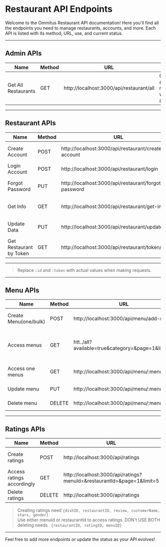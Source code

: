 

# Restaurant API Endpoints

Welcome to the Ommitus Restaurant API documentation! Here you'll find all the endpoints you need to manage restaurants, accounts, and more. Each API is listed with its method, URL, use, and current status.

---

## Admin APIs

| Name                | Method | URL                                         | Use                                               | Status            |
|---------------------|--------|---------------------------------------------|---------------------------------------------------|-------------------|
| Get All Restaurants | GET    | http://localhost:3000/api/restaurant/all    | Get list of all restaurants with accounts         | Production Ready  |

---

## Restaurant APIs

| Name                        | Method | URL                                                      | Use                                   | Status            |
|-----------------------------|--------|----------------------------------------------------------|---------------------------------------|-------------------|
| Create Account              | POST   | http://localhost:3000/api/restaurant/create-account      | Register a new restaurant             | Production Ready  |
| Login Account               | POST   | http://localhost:3000/api/restaurant/login               | Restaurant login                      | Production Ready  |
| Forgot Password             | PUT    | http://localhost:3000/api/restaurant/forgot-password     | Reset restaurant password             | Production Ready  |
| Get Info                    | GET    | http://localhost:3000/api/restaurant/get-info/:id        | Get restaurant info by ID             | Production Ready  |
| Update Data                 | PUT    | http://localhost:3000/api/restaurant/update/:id          | Update restaurant data by ID          | Production Ready  |
| Get Restaurant by Token     | GET    | http://localhost:3000/api/restaurant/token/:token        | Get restaurant by token               | Production Ready  |

---

> Replace `:id` and `:token` with actual values when making requests.
---
## Menu APIs

| Name                        | Method | URL                                                        | Use                                   | Status            |
|-----------------------------|--------|------------------------------------------------------------|---------------------------------------|-------------------|
| Create Menu(one/bulk)       | POST   | http://localhost:3000/api/menu/add-menu                    | create new menu                       | Production Ready  |
| Access menus                | GET    | htt../all?available=true&category=<category>&page=1&limit=5| access menu items with filters        | Production Ready  |
| Access one menus            | GET    | http://localhost:3000/api/menu/:menuID                     | access one menu                       | Production Ready  |
| Update menu                 | PUT    | http://localhost:3000/api/menu/:menuID                     | update menu                           | Production Ready  |
| Delete menu                 | DELETE | http://localhost:3000/api/menu/:menuID                     | delete menu                           | Production Ready  |

---
## Ratings APIs

| Name                        | Method | URL                                                        | Use                                   | Status            |
|-----------------------------|--------|------------------------------------------------------------|---------------------------------------|-------------------|
| Create ratings              | POST   | http://localhost:3000/api/ratings                          | create new menu                       | Production Ready  |
| Access ratings accordingly  | GET    | http://localhost:3000/api/ratings?menuId=<id>&restaurantId=<id>&page=1&limit=5| access ratings     | Production Ready  |
| Delete ratings              | DELETE | http://localhost:3000/api/ratings                          | delete ratings                        | Production Ready  |

> Creating ratings need `{dishID, restaurantID, review, customerName, stars, gender}`   
> Use either menuId or restaurantId to access ratings. DON't USE BOTH   
> deleting needs ` {restaurantID, ratingID, menuID}`    
---

Feel free to add more endpoints or update the status as your API evolves!
